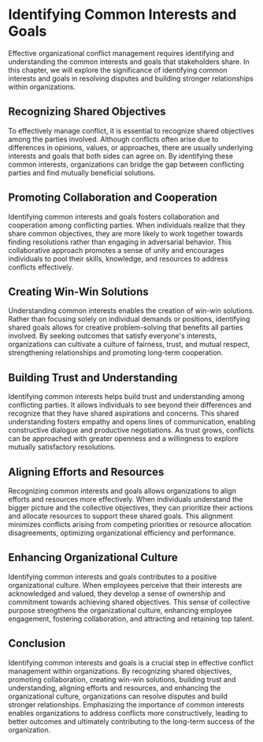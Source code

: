 # Identifying Common Interests and Goals

Effective organizational conflict management requires identifying and understanding the common interests and goals that stakeholders share. In this chapter, we will explore the significance of identifying common interests and goals in resolving disputes and building stronger relationships within organizations.

## Recognizing Shared Objectives

To effectively manage conflict, it is essential to recognize shared objectives among the parties involved. Although conflicts often arise due to differences in opinions, values, or approaches, there are usually underlying interests and goals that both sides can agree on. By identifying these common interests, organizations can bridge the gap between conflicting parties and find mutually beneficial solutions.

## Promoting Collaboration and Cooperation

Identifying common interests and goals fosters collaboration and cooperation among conflicting parties. When individuals realize that they share common objectives, they are more likely to work together towards finding resolutions rather than engaging in adversarial behavior. This collaborative approach promotes a sense of unity and encourages individuals to pool their skills, knowledge, and resources to address conflicts effectively.

## Creating Win-Win Solutions

Understanding common interests enables the creation of win-win solutions. Rather than focusing solely on individual demands or positions, identifying shared goals allows for creative problem-solving that benefits all parties involved. By seeking outcomes that satisfy everyone's interests, organizations can cultivate a culture of fairness, trust, and mutual respect, strengthening relationships and promoting long-term cooperation.

## Building Trust and Understanding

Identifying common interests helps build trust and understanding among conflicting parties. It allows individuals to see beyond their differences and recognize that they have shared aspirations and concerns. This shared understanding fosters empathy and opens lines of communication, enabling constructive dialogue and productive negotiations. As trust grows, conflicts can be approached with greater openness and a willingness to explore mutually satisfactory resolutions.

## Aligning Efforts and Resources

Recognizing common interests and goals allows organizations to align efforts and resources more effectively. When individuals understand the bigger picture and the collective objectives, they can prioritize their actions and allocate resources to support these shared goals. This alignment minimizes conflicts arising from competing priorities or resource allocation disagreements, optimizing organizational efficiency and performance.

## Enhancing Organizational Culture

Identifying common interests and goals contributes to a positive organizational culture. When employees perceive that their interests are acknowledged and valued, they develop a sense of ownership and commitment towards achieving shared objectives. This sense of collective purpose strengthens the organizational culture, enhancing employee engagement, fostering collaboration, and attracting and retaining top talent.

## Conclusion

Identifying common interests and goals is a crucial step in effective conflict management within organizations. By recognizing shared objectives, promoting collaboration, creating win-win solutions, building trust and understanding, aligning efforts and resources, and enhancing the organizational culture, organizations can resolve disputes and build stronger relationships. Emphasizing the importance of common interests enables organizations to address conflicts more constructively, leading to better outcomes and ultimately contributing to the long-term success of the organization.
